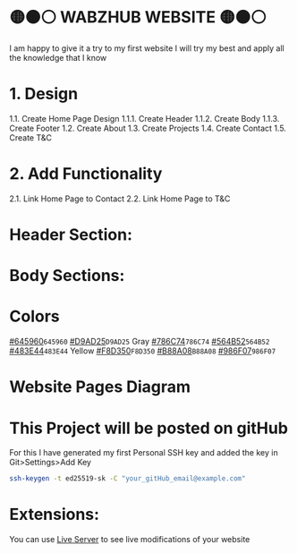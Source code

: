 # 🟡⚫⚪ WABZHUB WEBSITE 🟡⚫⚪
I am happy to give it a try to my first website
I will try my best and apply all the knowledge that I know
# 1. Design
1.1. Create Home Page Design
    1.1.1. Create Header
    1.1.2. Create Body
    1.1.3. Create Footer
1.2. Create About
1.3. Create Projects
1.4. Create Contact
1.5. Create T&C
# 2. Add Functionality
2.1. Link Home Page to Contact
2.2. Link Home Page to T&C
# Header Section:
# Body Sections:

# Colors
[#645960](https://placehold.co/15x15/645960/645960.png)`645960`
[#D9AD25](https://placehold.co/15x15/D9AD25/D9AD25.png)`D9AD25`
Gray
[#786C74](https://placehold.co/15x15/786C74/786C74.png)`786C74`
[#564B52](https://placehold.co/15x15/564B52/564B52.png)`564B52`
[#483E44](https://placehold.co/15x15/483E44/483E44.png)`483E44`
Yellow
[#F8D350](https://placehold.co/15x15/F8D350/F8D350.png)`F8D350`
[#B88A08](https://placehold.co/15x15/B88A08/B88A08.png)`B88A08`
[#986F07](https://placehold.co/15x15/986F07/986F07.png)`986F07`

# Website Pages Diagram


# This Project will be posted on gitHub
For this I have generated my first Personal SSH key and added the key in Git>Settings>Add Key
```bash
ssh-keygen -t ed25519-sk -C "your_gitHub_email@example.com"
```
# Extensions:
You can use [Live Server](https://marketplace.visualstudio.com/items?itemName=ritwickdey.LiveServery.LiveServer) to see live modifications of your website
